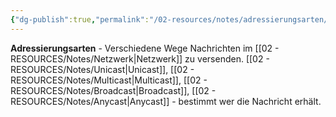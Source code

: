 ```yaml
---
{"dg-publish":true,"permalink":"/02-resources/notes/adressierungsarten/","tags":["informatik/netzwerk/kommunikation","übertragung/ziel"],"noteIcon":"","updated":"2025-09-10T16:35:08.050+02:00"}
---
```


**Adressierungsarten** - Verschiedene Wege Nachrichten im [[02 - RESOURCES/Notes/Netzwerk\|Netzwerk]] zu versenden.
[[02 - RESOURCES/Notes/Unicast\|Unicast]], [[02 - RESOURCES/Notes/Multicast\|Multicast]], [[02 - RESOURCES/Notes/Broadcast\|Broadcast]], [[02 - RESOURCES/Notes/Anycast\|Anycast]] - bestimmt wer die Nachricht erhält.